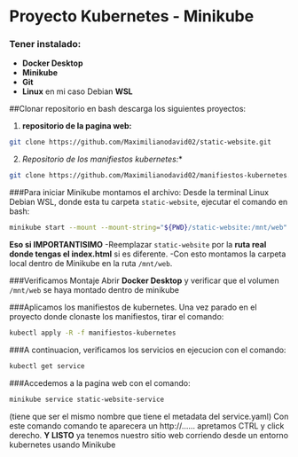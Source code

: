 # Proyecto Kubernetes - Minikube
### Tener instalado:
- **Docker Desktop**
- **Minikube**
- **Git**
- **Linux** en mi caso Debian **WSL**

##Clonar repositorio en bash
descarga los siguientes proyectos:
1. **repositorio de la pagina web:**
```bash
git clone https://github.com/Maximilianodavid02/static-website.git
```
2. *Repositorio de los manifiestos kubernetes:**
```bash
git clone https://github.com/Maximilianodavid02/manifiestos-kubernetes.git
```

###Para iniciar Minikube montamos el archivo:
Desde la terminal Linux Debian WSL, donde esta tu carpeta `static-website`, ejecutar el comando en bash:
```bash
minikube start --mount --mount-string="${PWD}/static-website:/mnt/web"
```

**Eso si IMPORTANTISIMO**
-Reemplazar `static-website` por la **ruta real donde tengas el index.html** si es diferente.
-Con esto montamos la carpeta local dentro de Minikube en la ruta `/mnt/web`.

###Verificamos Montaje
Abrir **Docker Desktop** y verificar que el volumen `/mnt/web` se haya montado dentro de minikube 

###Aplicamos los manifiestos de kubernetes.
Una vez parado en el proyecto donde clonaste los manifiestos, tirar el comando:
```bash
kubectl apply -R -f manifiestos-kubernetes
```

###A continuacion, verificamos los servicios en ejecucion con el comando:
```bash
kubectl get service
```

###Accedemos a la pagina web con el comando:
```bash
minikube service static-website-service
```
(tiene que ser el mismo nombre que tiene el metadata del service.yaml)
Con este comando comando te aparecera un http://...... apretamos CTRL y click derecho.
**Y LISTO** ya tenemos nuestro sitio web corriendo desde un entorno kubernetes usando Minikube 









